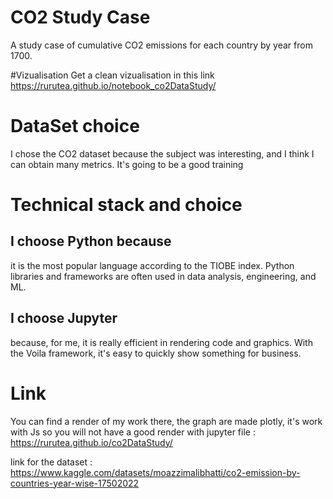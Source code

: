 # CO2 Study Case
A study case of cumulative CO2 emissions for each country by year from 1700.

#Vizualisation
Get a clean vizualisation in this link https://rurutea.github.io/notebook_co2DataStudy/

# DataSet choice
I chose the CO2 dataset because the subject was interesting, and I think I can obtain many metrics. It's going to be a good training

# Technical stack and choice
## I choose Python because
 it is the most popular language according to the TIOBE index.
 Python libraries and frameworks are often used in data analysis, engineering, and ML.
## I choose Jupyter
 because, for me, it is really efficient in rendering code and graphics.
 With the Voila framework, it's easy to quickly show something for business.

# Link

You can find a render of my work there, the graph are made plotly, 
it's work with Js so you will not have a good render with jupyter file  : https://rurutea.github.io/co2DataStudy/

link for the dataset : https://www.kaggle.com/datasets/moazzimalibhatti/co2-emission-by-countries-year-wise-17502022
